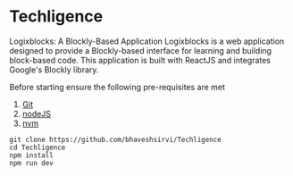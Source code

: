 # Techligence
Logixblocks: A Blockly-Based Application
Logixblocks is a web application designed to provide a Blockly-based interface for learning and building block-based code. This application is built with ReactJS and integrates Google's Blockly library.

Before starting ensure the following pre-requisites are met
1. [Git]("https://gitforwindows.org")
2. [nodeJS]("https://nodejs.org/en")
3. [nvm]("https://github.com/nvm-sh/nvm")


```
git clone https://github.com/bhaveshsirvi/Techligence
cd Techligence
npm install
npm run dev
```



